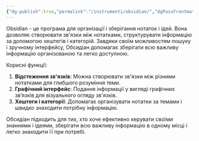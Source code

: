 ```yaml
---
{"dg-publish":true,"permalink":"/instrumenti/obsidian/","dgPassFrontmatter":true,"created":"2001-01-01T01:00:00.000+01:00","updated":"2024-06-21T23:21:00.156+02:00"}
---
```


Obsidian - це програма для організації і зберігання нотаток і ідей. Вона дозволяє створювати зв'язки між нотатками, структурувати інформацію за допомогою хештегів і категорій. Завдяки своїм можливостям пошуку і зручному інтерфейсу, Обсидіан допомагає зберігати всю важливу інформацію організованою та легко доступною.

Корисні функції:
1. **Відстеження зв'язків**: Можна створювати зв'язки між різними нотатками для глибшого розуміння теми.
2. **Графічний інтерфейс**: Подання інформації у вигляді графічних зв’язків для візуального огляду зв'язків.
3. **Хештеги і категорії**: Допомагає організувати нотатки за темами і швидко знаходити потрібну інформацію.

Обсидіан підходить для тих, хто хоче ефективно керувати своїми знаннями і ідеями, зберігати всю важливу інформацію в одному місці і легко знаходити її при потребі.